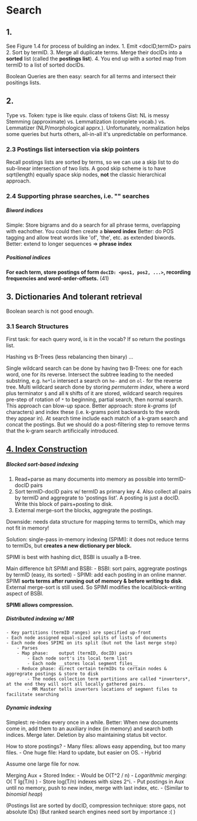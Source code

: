 # Search
## 1.
See Figure 1.4 for process of building an index.
	1. Emit <docID,termID> pairs
	2. Sort by termID.
	3. Merge all duplicate terms. Merge their docIDs into a __sorted__ list (called the **postings list**).
	4. You end up with a sorted map from termID to a list of sorted docIDs.

Boolean Queries are then easy: search for all terms and intersect their positings lists.


## 2.
Type vs. Token: type is like equiv. class of tokens
Gist: NL is messy
Stemming (approximate) vs. Lemmatization (complete vocab.) vs. Lemmatizer (NLP/morphological apprx.). Unfortunately, normalization helps some queries but hurts others, all-in-all it's unpredictable on performance.

### 2.3 Postings list intersection via skip pointers
Recall postings lists are sorted by terms, so we can use a skip list to do sub-linear intersection of two lists.
A good skip scheme is to have sqrt(length) equally space skip nodes, **not** the classic hierarchical approach.

### 2.4 Supporting phrase searches, i.e. "<term>" searches
##### Biword indices
Simple: Store bigrams and do a search for all phrase terms, overlapping with eachother.
You could then create a __biword index__
Better: do POS tagging and allow treat words like 'of', 'the', etc. as extended biwords.
Better: extend to longer sequences => __phrase index__
##### Positional indices
**For each term, store postings of form `docID: <pos1, pos2, ...>`, recording frequencies and word-order-offsets.**
(41)

## 3. Dictionaries And tolerant retrieval
Boolean search is not good enough.
### 3.1 Search Structures
First task: for each query word, is it in the vocab? If so return the postings list.

Hashing vs B-Trees (less rebalancing then binary) ...

Single wildcard search can be done by having two B-Trees: one for each word, one for its reverse. Intersect the subtree leading to the needed substring, e.g. `he*lo` intersect a search on `he-` and on `ol-` for the reverse tree.
Multi wildcard search done by storing *permuterm index*, where a word plus terminator `$` and all `N` shifts of it are stored, wildcard search requires pre-step of rotation of `*` to beginning, partial search, then normal search.
This approach can blow-up space.
Better approach: store *k-grams* (of characters) and index these (i.e. k-grams point backwards to the words they appear in). At search time include each match of a k-gram search and concat the postings. But we should do a post-filtering step to remove terms that the k-gram search artificically introduced.

## [4. Index Construction](https://nlp.stanford.edu/IR-book/pdf/04const.pdf)
##### Blocked sort-based indexing
1. Read+parse as many documents into memory as possible into termID-docID pairs
2. Sort termID-docID pairs w/ termID as primary key
	4. Also collect all pairs by termID and aggregrate to 'postings list'. A posting is just a docID. Write this block of pairs+posting to disk.
5. External merge-sort the blocks, aggregrate the postings.

Downside: needs data structure for mapping terms to termIDs, which may not fit in memory!

Solution: single-pass in-memory indexing (SPIMI): it does not reduce terms to termIDs, but __creates a new dictionary per block.__

SPIMI is best with hashing dict, BSBI is usually a B-tree.

Main difference b/t SPIMI and BSBI:
	- BSBI: sort pairs, aggregrate postings by termID (easy, its sorted)
	- SPIMI: add each posting in an online manner. SPIMI __sorts terms **after** running out of memory & before writing to disk__. External merge-sort is still used.
So SPIMI modifies the local/block-writing aspect of BSBI.

**SPIMI allows compression.**

##### Distributed indexing w/ MR
	- Key partitions (termID ranges) are specified up-front
	- Each node assigned equal-sized splits of lists of documents
	- Each node does SPIMI on its split (but not the last merge step)
		- Parses
		- Map phase:    output (termID, docID) pairs
			- Each node sort's its local term list
			- Each node __stores local segment files__
		- Reduce phase: direct certain termIDs to certain nodes & aggregrate postings & store to disk
			- The nodes collection term partitions are called *inverters*, at the end they will sort all locally gathered pairs.
			- MR Master tells inverters locations of segment files to facilitate searching
	

##### Dynamic indexing
Simplest: re-index every once in a while.
Better: When new documents come in, add them to an auxiliary index (in memory) and search both indices. Merge later. Deletion by also maintaining status bit vector.

How to store postings?
	- Many files: allows easy appending, but too many files.
	- One huge file: Hard to update, but easier on OS.
	- Hybrid

Assume one large file for now.

Merging Aux + Stored Index:
	- Would be O(T^2 / n)
	- *Logarithmic merging*: O( T lg(T/n) )
		- Store log(T/n) indexes with sizes 2^i.
		- Put postings in Aux until no memory, push to new index, merge with last index, etc.
		- (Similar to *binomial heap*)	

(Postings list are sorted by docID, compression technique: store gaps, not absolute IDs) (But ranked search engines need sort by importance :(  )
